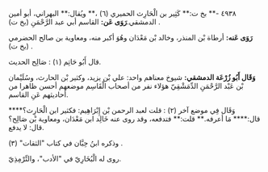 ٤٩٣٨ -** بخ ت:** كَثِير بن الْحَارِث الحميري (٦) ،** ويُقال:** البهراني، أبو أمين الدمشقي.**رَوَى عَن:** القاسم أبي عبد الرَّحْمَنِ (بخ ت) .

**رَوَى عَنه:** أرطاة بْن المنذر، وخالد بْن مَعْدَان وهُوَ أكبر منه، ومعاوية بن صالح الحضرمي (بخ ت) .

قال أَبُو حَاتِم (١) : صَالِح الحديث.

**وَقَال أَبُو زُرْعَة الدمشقي:** شيوخ معناهم واحد: علي بْن يزيد، وكثير بْن الحارث، وسُلَيْمان بْن عَبْد الرَّحْمَنِ الدِّمَشْقِيّ هؤلاء نفر من أصحاب الْقَاسِم موضعهم أحسن ظاهرا من أحاديثهم عَنِ القاسم.

وَقَال فِي موضع آخر (٢) : قلت لعبد الرحمن بْن إِبْرَاهِيم: فكثير ابن الْحَارِث؟**** قال:**** مَا أعرفه.** قلت:** فتدفعه، وقد روى عنه خَالِد ابن مَعْدَان، ومعاوية بْن صَالِح؟ قال: لا يدفع.

وذكره ابنُ حِبَّان في كتاب "الثقات" (٣) .

روى له الْبُخَارِيّ في "الأدب"، والتِّرْمِذِيّ.